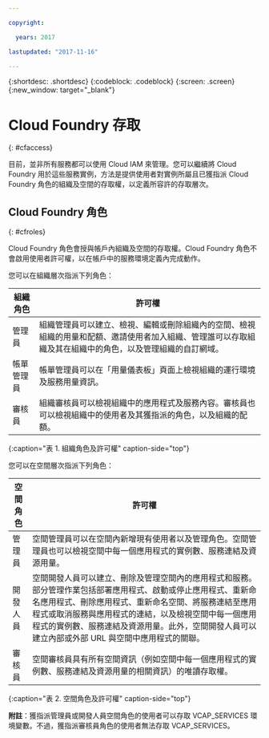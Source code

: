 ```yaml
---

copyright:

  years: 2017

lastupdated: "2017-11-16"

---
```


{:shortdesc: .shortdesc}
{:codeblock: .codeblock}
{:screen: .screen}
{:new_window: target="_blank"}

# Cloud Foundry 存取
{: #cfaccess}

目前，並非所有服務都可以使用 Cloud IAM 來管理。您可以繼續將 Cloud Foundry 用於這些服務實例，方法是提供使用者對實例所屬且已獲指派 Cloud Foundry 角色的組織及空間的存取權，以定義所容許的存取層次。


## Cloud Foundry 角色
{: #cfroles}

Cloud Foundry 角色會授與帳戶內組織及空間的存取權。Cloud Foundry 角色不會啟用使用者許可權，以在帳戶中的服務環境定義內完成動作。 

您可以在組織層次指派下列角色：

| 組織角色| 許可權|
|-------------------|-------------|
|管理員| 組織管理員可以建立、檢視、編輯或刪除組織內的空間、檢視組織的用量和配額、邀請使用者加入組織、管理誰可以存取組織及其在組織中的角色，以及管理組織的自訂網域。|
|帳單管理員| 帳單管理員可以在「用量儀表板」頁面上檢視組織的運行環境及服務用量資訊。|
|審核員| 組織審核員可以檢視組織中的應用程式及服務內容。審核員也可以檢視組織中的使用者及其獲指派的角色，以及組織的配額。|
{:caption="表 1. 組織角色及許可權" caption-side="top"}

您可以在空間層次指派下列角色：

| 空間角色| 許可權|
|------------|-------------|
|管理員| 空間管理員可以在空間內新增現有使用者以及管理角色。空間管理員也可以檢視空間中每一個應用程式的實例數、服務連結及資源用量。|
|開發人員| 空間開發人員可以建立、刪除及管理空間內的應用程式和服務。部分管理作業包括部署應用程式、啟動或停止應用程式、重新命名應用程式、刪除應用程式、重新命名空間、將服務連結至應用程式或取消服務與應用程式的連結，以及檢視空間中每一個應用程式的實例數、服務連結及資源用量。此外，空間開發人員可以建立內部或外部 URL 與空間中應用程式的關聯。|
|審核員| 空間審核員具有所有空間資訊（例如空間中每一個應用程式的實例數、服務連結及資源用量的相關資訊）的唯讀存取權。|
{:caption="表 2. 空間角色及許可權" caption-side="top"}

**附註**：獲指派管理員或開發人員空間角色的使用者可以存取 VCAP_SERVICES 環境變數。不過，獲指派審核員角色的使用者無法存取 VCAP_SERVICES。
